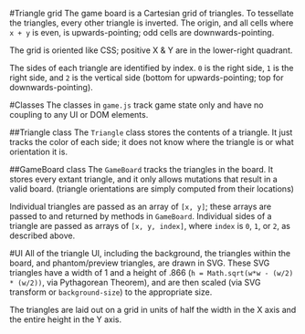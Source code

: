 ﻿#Triangle grid
The game board is a Cartesian grid of triangles.  To tessellate the triangles, every other triangle is inverted.  The origin, and all cells where  `x + y` is even, is upwards-pointing; odd cells are downwards-pointing.

The grid is oriented like CSS; positive X & Y are in the lower-right quadrant.

The sides of each triangle are identified by index.  `0` is the right side, `1` is the right side, and `2` is the vertical side (bottom for upwards-pointing; top for downwards-pointing).

#Classes
The classes in `game.js` track game state only and have no coupling to any UI or DOM elements.

##Triangle class
The `Triangle` class stores the contents of a triangle.  It just tracks the color of each side; it does not know where the triangle is or what orientation it is.

##GameBoard class
The `GameBoard` tracks the triangles in the board.  It stores every extant triangle, and it only allows mutations that result in a valid board.  (triangle orientations are simply computed from their locations)

Individual triangles are passed as an array of `[x, y]`; these arrays are passed to and returned by methods in `GameBoard`.  Individual sides of a triangle are passed as arrays of `[x, y, index]`, where `index` is `0`, `1`, or `2`, as described above.

#UI
All of the triangle UI, including the background, the triangles within the board, and phantom/preview triangles, are drawn in SVG.  These SVG triangles have a width of 1 and a height of .866 (`h = Math.sqrt(w*w - (w/2) * (w/2))`, via Pythagorean Theorem), and are then scaled (via SVG transform or `background-size`) to the appropriate size.

The triangles are laid out on a grid in units of half the width in the X axis and the entire height in the Y axis.